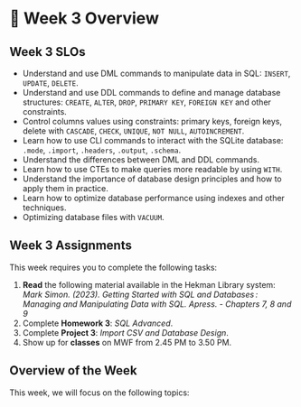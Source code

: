 # 🔎 Week 3 Overview

## Week 3 SLOs

- Understand and use DML commands to manipulate data in SQL: `INSERT`, `UPDATE`, `DELETE`.
- Understand and use DDL commands to define and manage database structures: `CREATE`, `ALTER`, `DROP`, `PRIMARY KEY`, `FOREIGN KEY` and other constraints.
- Control columns values using constraints: primary keys, foreign keys, delete with `CASCADE`, `CHECK`, `UNIQUE`, `NOT NULL`, `AUTOINCREMENT`.
- Learn how to use CLI commands to interact with the SQLite database: `.mode`, `.import`, `.headers`, `.output`, `.schema`.
- Understand the differences between DML and DDL commands.
- Learn how to use CTEs to make queries more readable by using `WITH`.
- Understand the importance of database design principles and how to apply them in practice.
- Learn how to optimize database performance using indexes and other techniques.
- Optimizing database files with `VACUUM`.

## Week 3 Assignments

This week requires you to complete the following tasks:

1. **Read** the following material available in the Hekman Library system: *Mark Simon. (2023). Getting Started with SQL and Databases : Managing and Manipulating Data with SQL. Apress. - Chapters 7, 8 and 9*
2. Complete **Homework 3**: *SQL Advanced*.
3. Complete **Project 3**: *Import CSV and Database Design*.
4. Show up for **classes** on MWF from 2.45 PM to 3.50 PM.

## Overview of the Week

This week, we will focus on the following topics:


```{tableofcontents}
```